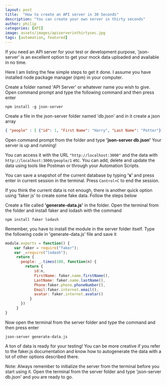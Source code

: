 ```yaml
---
layout: post
title:  "How to create an API server in 30 Seconds"
description: "You can create your own server in thirty seconds"
author: philip
categories: [API]
image: assets/images/apiserverinthirtysec.jpg
tags: [automation, featured]
---
```


If you need an API server for your test or development purpose, 'json-server' is an excellent option to get your mock data uploaded and available in no time. 

Here I am listing the few simple steps to get it done. I assume you have installed node package manager (npm) in your computer.

Create a folder named 'API Server' or whatever name you wish to give.
Open command prompt and type the following command and then press enter
```
npm install -g json-server
```

Create a file in the json-server folder named 'db.json' and in it create a json array 

```json
{ "people" : [ {"id": 1, "First Name": "Harry", "Last Name": "Potter"}] }
```

Open command prompt from the folder and type **'json-server db.json'**
Your server is up and running!

You can access it with the URL `"http://localhost:3000"` and the data with `http://localhost:3000/people/1` etc. You can add, delete and update the data using tools like Postman or through your Automation Scripts.

You can save a snapshot of the current database by typing **'s'** and press enter in current session in the terminal. Press  `Control+C`  to end the session.

If you think the current data is not enough, there is another quick option using 'faker js' to create some fake data. Follow the steps below

Create a file called **'generate-data.js'** in the folder.
Open the terminal from the folder and install faker and lodash with the command

```
npm install faker lodash
```

Remember, you have to install the module in the server folder itself.
Type the following code in 'generate-data.js' file and save it

```javascript
module.exports = function() {
    var faker = require("faker");
    var _=require("lodash");
     return {
       people: _.times(100, function(n) {
         return {
             id:n,
             FirstName: faker.name.firstName(),
             LastName: faker.name.lastName(),
             Phone:faker.phone.phoneNumber(), 
             Email:faker.internet.email(),
             avatar: faker.internet.avatar()
           }
       })
     }
}
```


Now open the terminal from the server folder and type the command and then press enter

```
json-server generate-data.js
``` 

A ton of data is ready for your testing! You can be more creative if you refer to the faker.js documentation and know how to autogenerate the data with a lot of other options described there.

Note: Always remember to initialize the server from the terminal before you start using it. Open the terminal from the server folder and type 'json-server db.json' and you are ready to go.